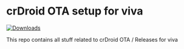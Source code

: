 # crDroid OTA setup for viva

[![Downloads](https://img.shields.io/github/downloads/grimanos/releases/total?style=for-the-badge)](https://github.com/grimanos/releases/releases)


This repo contains all stuff related to crDroid OTA / Releases for viva

